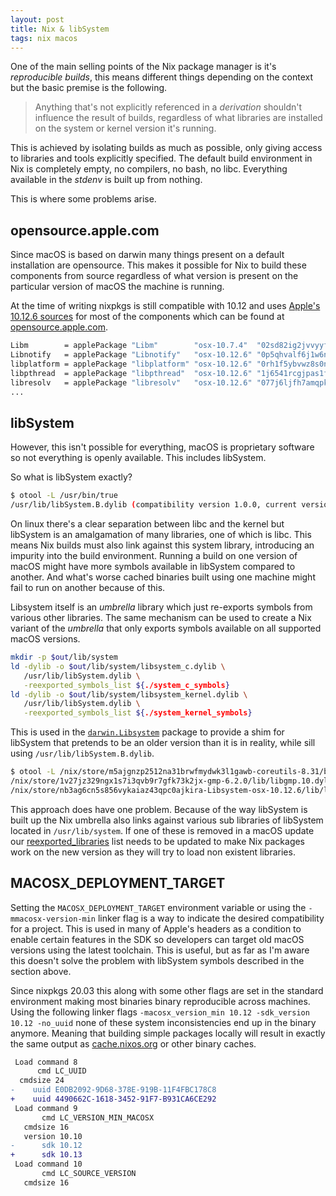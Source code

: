 ```yaml
---
layout: post
title: Nix & libSystem
tags: nix macos
---
```


One of the main selling points of the Nix package manager is it's *reproducible builds*,
this means different things depending on the context but the basic premise is the following.

> Anything that's not explicitly referenced in a *derivation* shouldn't influence the result of
> builds, regardless of what libraries are installed on the system or kernel version it's running.

This is achieved by isolating builds as much as possible, only giving access to
libraries and tools explicitly specified.  The default build environment in Nix
is completely empty, no compilers, no bash, no libc.  Everything available in the
*stdenv* is built up from nothing.

This is where some problems arise.

## opensource.apple.com

Since macOS is based on darwin many things present on a default installation are opensource. This
makes it possible for Nix to build these components from source regardless of what version is
present on the particular version of macOS the machine is running.

At the time of writing nixpkgs is still compatible with 10.12 and uses
[Apple's 10.12.6 sources][apple-source-releases] for most of the components which can be found at
[opensource.apple.com](https://opensource.apple.com).

```nix
Libm        = applePackage "Libm"        "osx-10.7.4"  "02sd82ig2jvvyyfschmb4gpz6psnizri8sh6i982v341x6y4ysl7" {};
Libnotify   = applePackage "Libnotify"   "osx-10.12.6" "0p5qhvalf6j1w6n8xwywhn6dvbpzv74q5wqrgs8rwfpf74wg6s9z" {};
libplatform = applePackage "libplatform" "osx-10.12.6" "0rh1f5ybvwz8s0nwfar8s0fh7jbgwqcy903cv2x8m15iq1x599yn" {};
libpthread  = applePackage "libpthread"  "osx-10.12.6" "1j6541rcgjpas1fc77ip5krjgw4bvz6jq7bq7h9q7axb0jv2ns6c" {};
libresolv   = applePackage "libresolv"   "osx-10.12.6" "077j6ljfh7amqpk2146rr7dsz5vasvr3als830mgv5jzl7l6vz88" {};
...
```

## libSystem

However, this isn't possible for everything, macOS is proprietary software so not
everything is openly available. This includes libSystem.

So what is libSystem exactly?

```bash
$ otool -L /usr/bin/true
/usr/lib/libSystem.B.dylib (compatibility version 1.0.0, current version 1281.100.1)
```

On linux there's a clear separation between libc and the kernel but libSystem is an amalgamation
of many libraries, one of which is libc.  This means Nix builds must also link against this system
library, introducing an impurity into the build environment. Running a build on one version of macOS
might have more symbols available in libSystem compared to another.  And what's worse cached
binaries built using one machine might fail to run on another because of this.

Libsystem itself is an *umbrella* library which just re-exports symbols from various other
libraries.  The same mechanism can be used to create a Nix variant of the *umbrella* that only
exports symbols available on all supported macOS versions.

```bash
mkdir -p $out/lib/system
ld -dylib -o $out/lib/system/libsystem_c.dylib \
   /usr/lib/libSystem.dylib \
   -reexported_symbols_list ${./system_c_symbols}
ld -dylib -o $out/lib/system/libsystem_kernel.dylib \
   /usr/lib/libSystem.dylib \
   -reexported_symbols_list ${./system_kernel_symbols}
```

This is used in the [`darwin.Libsystem`][libsystem] package to provide a shim for libSystem that
pretends to be an older version than it is in reality, while sill using `/usr/lib/libSystem.B.dylib`.

```bash
$ otool -L /nix/store/m5ajgnzp2512na31brwfmydwk3l1gawb-coreutils-8.31/bin/true
/nix/store/1v27jz329ngx1s7i3qvb9r7gfk73k2jx-gmp-6.2.0/lib/libgmp.10.dylib (compatibility version 15.0.0, current version 15.0.0)
/nix/store/nb3ag6cn5s856vykaiaz43qpc0ajkira-Libsystem-osx-10.12.6/lib/libSystem.B.dylib (compatibility version 1.0.0, current version 1226.10.1)
```

This approach does have one problem. Because of the way libSystem is built up the Nix umbrella also
links against various sub libraries of libSystem located in `/usr/lib/system`. If one of these is
removed in a macOS update our [reexported_libraries][reexported_libraries] list needs to be updated
to make Nix packages work on the new version as they will try to load non existent libraries.

## MACOSX_DEPLOYMENT_TARGET

Setting the `MACOSX_DEPLOYMENT_TARGET` environment variable or using the `-mmacosx-version-min`
linker flag is a way to indicate the desired compatibility for a project.  This is used in many of
Apple's headers as a condition to enable certain features in the SDK so developers can target old
macOS versions using the latest toolchain.  This is useful, but as far as I'm aware this doesn't
solve the problem with libSystem symbols described in the section above.

Since nixpkgs 20.03 this along with some other flags are set in the standard environment making most
binaries binary reproducible across machines. Using the following linker flags
`-macosx_version_min 10.12 -sdk_version 10.12 -no_uuid` none of these system inconsistencies end up
in the binary anymore.  Meaning that building simple packages locally will result in exactly the
same output as [cache.nixos.org](https://cache.nixos.org) or other binary caches.

```diff
 Load command 8
      cmd LC_UUID
  cmdsize 24
-    uuid E0DB2092-9D68-378E-919B-11F4FBC178C8
+    uuid 4490662C-1618-3452-91F7-B931CA6CE292
 Load command 9
       cmd LC_VERSION_MIN_MACOSX
   cmdsize 16
   version 10.10
-      sdk 10.12
+      sdk 10.13
 Load command 10
       cmd LC_SOURCE_VERSION
   cmdsize 16
```

[apple-source-releases]: https://github.com/NixOS/nixpkgs/blob/bdb59380a39d63fb3b0f22b90f3fcaf40686e0d7/pkgs/os-specific/darwin/apple-source-releases/default.nix
[libsystem]: https://github.com/NixOS/nixpkgs/blob/bdb59380a39d63fb3b0f22b90f3fcaf40686e0d7/pkgs/os-specific/darwin/apple-source-releases/Libsystem/default.nix
[reexported_libraries]: https://github.com/NixOS/nixpkgs/blob/bdb59380a39d63fb3b0f22b90f3fcaf40686e0d7/pkgs/os-specific/darwin/apple-source-releases/Libsystem/reexported_libraries
